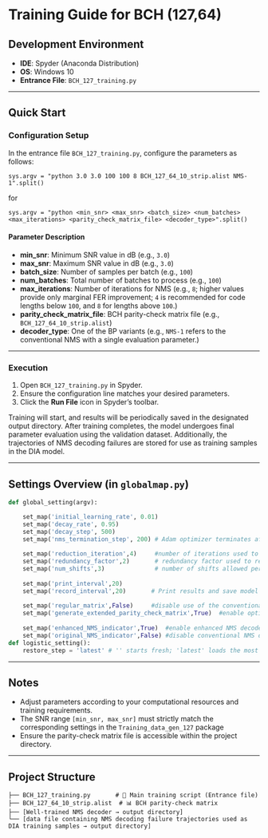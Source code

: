 # Training Guide for BCH (127,64)

## Development Environment

* **IDE**: Spyder (Anaconda Distribution)
* **OS**: Windows 10
* **Entrance File**: `BCH_127_training.py`

---

## Quick Start

### Configuration Setup

In the entrance file `BCH_127_training.py`, configure the parameters as follows:

```
sys.argv = "python 3.0 3.0 100 100 8 BCH_127_64_10_strip.alist NMS-1".split()
```
for 

```
sys.argv = "python <min_snr> <max_snr> <batch_size> <num_batches> <max_iterations> <parity_check_matrix_file> <decoder_type>".split()
```
#### Parameter Description

* **min_snr**: Minimum SNR value in dB (e.g., `3.0`)
* **max_snr**: Maximum SNR value in dB (e.g., `3.0`)
* **batch_size**: Number of samples per batch (e.g., `100`)
* **num_batches**: Total number of batches to process (e.g., `100`)
* **max_iterations**: Number of iterations for NMS (e.g., `8`; higher values provide only marginal FER improvement; `4` is recommended for code lengths below `100`, and `8` for lengths above `100`.)
* **parity_check_matrix_file**: BCH parity-check matrix file (e.g., `BCH_127_64_10_strip.alist`)
* **decoder_type**: One of the BP variants (e.g., `NMS-1` refers to the conventional NMS with a single evaluation parameter.)

---

### Execution

1. Open `BCH_127_training.py` in Spyder.
2. Ensure the configuration line matches your desired parameters.
3. Click the **Run File** icon in Spyder’s toolbar.

Training will start, and results will be periodically saved in the designated output directory.
After training completes, the model undergoes final parameter evaluation using the validation dataset.
Additionally, the trajectories of NMS decoding failures are stored for use as training samples in the DIA model.

---

## Settings Overview (in `globalmap.py`)

```python
def global_setting(argv):

    set_map('initial_learning_rate', 0.01)
    set_map('decay_rate', 0.95)
    set_map('decay_step', 500)
    set_map('nms_termination_step', 200) # Adam optimizer terminates after 'nms_termination_step' steps.     
    
    set_map('reduction_iteration',4)     #number of iterations used to acquire parity-check matrix rows with minimal weights   
    set_map('redundancy_factor',2)       # redundancy factor used to regulate the number of rows in the parity-check matrix
    set_map('num_shifts',3)              # number of shifts allowed per received sequence
    
    set_map('print_interval',20)
    set_map('record_interval',20)       # Print results and save model every interval
    
    set_map('regular_matrix',False)     #disable use of the conventional parity-check matrix 
    set_map('generate_extended_parity_check_matrix',True)  #enable optimized parity-check matrix with redundant rows for enhanced NMS decoding
    
    set_map('enhanced_NMS_indicator',True)  #enable enhanced NMS decoder
    set_map('original_NMS_indicator',False) #disable conventional NMS decoder; both switches must align with the chosen parity-check matrix. 
def logistic_setting():
    restore_step = 'latest' # '' starts fresh; 'latest' loads the most recent model.
```

---

## Notes

* Adjust parameters according to your computational resources and training requirements.
* The SNR range `[min_snr, max_snr]` must strictly match the corresponding settings in the `Training_data_gen_127` package
* Ensure the parity-check matrix file is accessible within the project directory.

---

## Project Structure

```
├── BCH_127_training.py       # 🎯 Main training script (Entrance file)
├── BCH_127_64_10_strip.alist  # 📊 BCH parity-check matrix
├── [Well-trained NMS decoder → output directory]
└── [data file containing NMS decoding failure trajectories used as DIA training samples → output directory]
```
